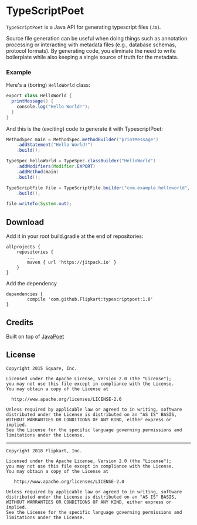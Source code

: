 TypeScriptPoet
========

`TypeScriptPoet` is a Java API for generating typescript files (.ts).

Source file generation can be useful when doing things such as annotation processing or interacting
with metadata files (e.g., database schemas, protocol formats). By generating code, you eliminate
the need to write boilerplate while also keeping a single source of truth for the metadata.


### Example

Here's a (boring) `HelloWorld` class:

```java
export class HelloWorld {
  printMessage() {
    console.log("Hello World!");
  }
}
```

And this is the (exciting) code to generate it with TypescriptPoet:

```java
MethodSpec main = MethodSpec.methodBuilder("printMessage")
    .addStatement("Hello World!")
    .build();

TypeSpec helloWorld = TypeSpec.classBuilder("HelloWorld")
    .addModifiers(Modifier.EXPORT)
    .addMethod(main)
    .build();

TypeScriptFile file = TypeScriptFile.builder("com.example.helloworld", helloWorld)
    .build();

file.writeTo(System.out);
```
Download
--------

Add it in your root build.gradle at the end of repositories:

	allprojects {
		repositories {
			...
			maven { url 'https://jitpack.io' }
		}
	}
  
Add the dependency

	dependencies {
	        compile 'com.github.Flipkart:typescriptpoet:1.0'
	}

Credits
-------

Built on top of [JavaPoet](https://github.com/square/javapoet)

License
-------

    Copyright 2015 Square, Inc.

    Licensed under the Apache License, Version 2.0 (the "License");
    you may not use this file except in compliance with the License.
    You may obtain a copy of the License at

      http://www.apache.org/licenses/LICENSE-2.0

    Unless required by applicable law or agreed to in writing, software
    distributed under the License is distributed on an "AS IS" BASIS,
    WITHOUT WARRANTIES OR CONDITIONS OF ANY KIND, either express or implied.
    See the License for the specific language governing permissions and
    limitations under the License.

----

    Copyright 2018 Flipkart, Inc.

    Licensed under the Apache License, Version 2.0 (the "License");
    you may not use this file except in compliance with the License.
    You may obtain a copy of the License at

       http://www.apache.org/licenses/LICENSE-2.0

    Unless required by applicable law or agreed to in writing, software
    distributed under the License is distributed on an "AS IS" BASIS,
    WITHOUT WARRANTIES OR CONDITIONS OF ANY KIND, either express or implied.
    See the License for the specific language governing permissions and
    limitations under the License.
